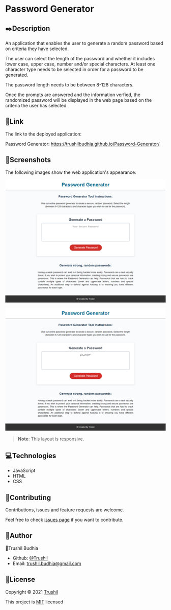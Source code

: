 # Password Generator

## ✒️Description
An application that enables the user to generate a random password based on criteria they have selected.

The user can select the length of the password and whether it includes lower case, upper case, number and/or special characters. At least one character type needs to be selected in order for a password to be generated.

The password length needs to be between 8-128 characters.

Once the prompts are answered and the information verfied, the randomized password will be displayed in the web page based on the criteria the user has selected.

## 🚀Link
The link to the deployed application:

Password Generator: https://trushilbudhia.github.io/Password-Generator/

## 🎉Screenshots
The following images show the web application's appearance:

![The Password Generator webpage includes a button that the user can click to begin the password generator phase. There is a header, the main password text area and a footer.](./assets/images/Password-Generator-Preview.png)

![Once the generate password button is click, the process will result in a random password matching the criteria the user has selected](./assets/images/Password-Generator-Preview-2.png)

> **Note**: This layout is responsive.

## 💻Technologies
- JavaScript
- HTML
- CSS

## 🤝Contributing
Contributions, issues and feature requests are welcome.

Feel free to check [issues page](https://github.com/TrushilBudhia/PasswordGenerator/issues) if you want to contribute.

## 👾Author
👤Trushil Budhia
- Github: [@Trushil](https://github.com/TrushilBudhia)
- Email: trushil.budhia@gmail.com

## 📝License
Copyright © 2021 [Trushil](https://github.com/TrushilBudhia)

This project is [MIT](./LICENSE) licensed
